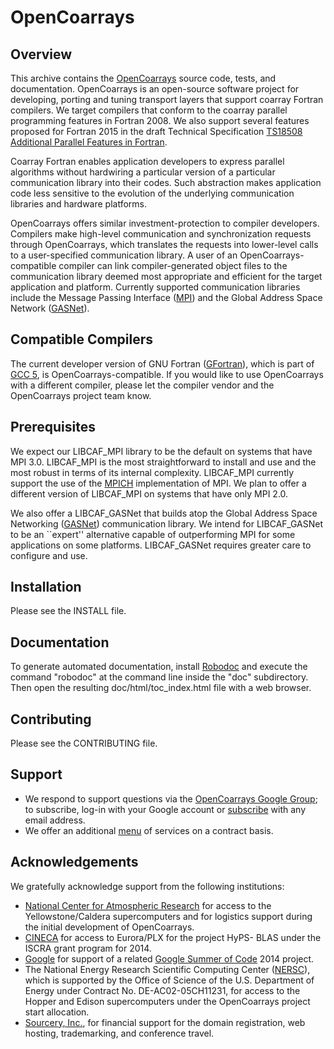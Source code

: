 # OpenCoarrays #

## Overview ##
This archive contains the [OpenCoarrays](http://www.opencoarrays.org) source code, tests, and documentation. OpenCoarrays is an open-source software project for developing, porting and tuning transport layers that support coarray Fortran compilers.  We target compilers that conform to the coarray parallel programming features in Fortran 2008. We also support several features proposed for Fortran 2015 in the draft Technical Specification [TS18508 Additional Parallel Features in Fortran](ftp://ftp.nag.co.uk/sc22wg5/N2001-N2050/N2007.pdf).

Coarray Fortran enables application developers to express parallel algorithms without hardwiring a particular version of a particular communication library into their codes.  Such abstraction makes application code less sensitive to the evolution of the underlying communication libraries and hardware platforms.

OpenCoarrays offers similar investment-protection to compiler developers.  Compilers make high-level communication and synchronization requests through OpenCoarrays, which translates the requests into lower-level calls to a user-specified communication library.  A user of an OpenCoarrays-compatible compiler can link compiler-generated object files to the communication library deemed most appropriate and efficient for the target application and platform.  Currently supported communication libraries include the Message Passing Interface ([MPI](http://www.mpi-forum.org)) and the Global Address Space Network ([GASNet](http://gasnet.lbl.gov)).

## Compatible Compilers ##
The current developer version of GNU Fortran ([GFortran](https://gcc.gnu.org/wiki/GFortranBinaries)), which is part of [GCC 5](https://gcc.gnu.org/), is OpenCoarrays-compatible.  If you would like to use OpenCoarrays with a different compiler, please let the compiler vendor and the OpenCoarrays project team know.

## Prerequisites ##
We expect our LIBCAF_MPI library to be the default on systems that have MPI 3.0.  LIBCAF_MPI is the most straightforward to install and use and the most robust in terms of its internal complexity.  LIBCAF_MPI currently support the use of the [MPICH](http://www.mpich.org) implementation of MPI.  We plan to offer a different version of LIBCAF_MPI on systems that have only MPI 2.0.

We also offer a LIBCAF_GASNet that builds atop the Global Address Space Networking ([GASNet](http://gasnet.lbl.gov)) communication library.  We intend for LIBCAF_GASNet to be an ``expert'' alternative capable of outperforming MPI for some applications on some platforms.  LIBCAF_GASNet requires greater care to configure and use.


## Installation ##

Please see the INSTALL file.

## Documentation ##

To generate automated documentation, install [Robodoc](http://rfsber.home.xs4all.nl/Robo/) and execute the command "robodoc" at the command line inside the "doc" subdirectory.  Then open the resulting doc/html/toc_index.html file with a web browser.

## Contributing ##

Please see the CONTRIBUTING file.

## Support ##

* We respond to support questions via the [OpenCoarrays Google Group](https://groups.google.com/forum/#!forum/opencoarrays); to subscribe, log-in with your Google account or [subscribe](https://groups.google.com/forum/#!forum/opencoarrays/join) with any email address.
* We offer an additional [menu](http://opencoarrays.org/services) of services on a contract basis.

## Acknowledgements ##
We gratefully acknowledge support from the following institutions:

* [National Center for Atmospheric Research](http://ncar.ucar.edu) for access to the Yellowstone/Caldera supercomputers and for logistics support during the initial development of OpenCoarrays.
* [CINECA](http://www.cineca.it/en) for access to Eurora/PLX for the project HyPS- BLAS under the ISCRA grant program for 2014.
* [Google](http://google.com) for support of a related [Google Summer of Code](https://www.google-melange.com) 2014 project.
* The National Energy Research Scientific Computing Center ([NERSC](http://www.nersc.gov)), which is supported by the Office of Science of the U.S. Department of Energy under Contract No. DE-AC02-05CH11231, for access to the Hopper and Edison supercomputers under the OpenCoarrays project start allocation.
* [Sourcery, Inc.](http://www.sourceryinstitute.org), for financial support for the domain registration, web hosting, trademarking, and conference travel.
